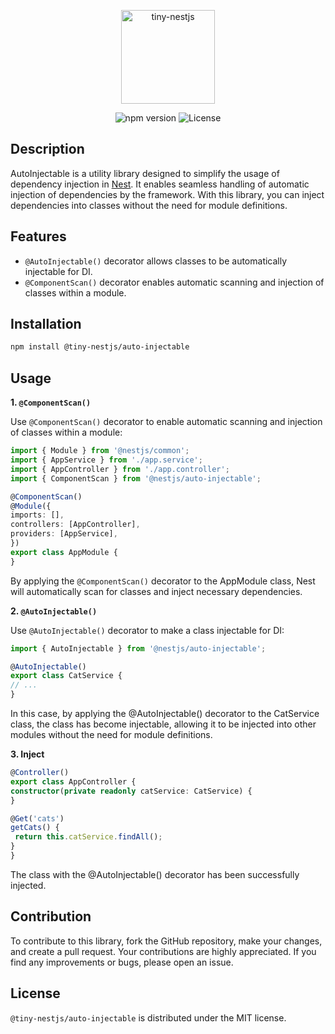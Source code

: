<p align="center">
  <img src="https://github.com/tiny-nestjs/auto-injectable/assets/81916648/6d197834-bbf4-4370-b681-952d32712716" alt="tiny-nestjs" width="150" height="150" />
</p>

<div align="center">
  <img src="https://img.shields.io/badge/npm-v0.1.0-blue" alt="npm version">
  <img src="https://img.shields.io/badge/license-MIT-green" alt="License">
</div>

## Description

AutoInjectable is a utility library designed to simplify the usage of dependency injection
in [Nest](https://github.com/nestjs/nest). It enables seamless
handling of automatic injection of dependencies by the framework.
With this library, you can inject dependencies into classes without the need for module definitions.

## Features

- `@AutoInjectable()` decorator allows classes to be automatically injectable for DI.
- `@ComponentScan()` decorator enables automatic scanning and injection of classes within a module.

## Installation

```bash
npm install @tiny-nestjs/auto-injectable
```

## Usage

**1. `@ComponentScan()`**

Use `@ComponentScan()` decorator to enable automatic scanning and injection of classes within a module:

   ```typescript
  import { Module } from '@nestjs/common';
import { AppService } from './app.service';
import { AppController } from './app.controller';
import { ComponentScan } from '@nestjs/auto-injectable';

@ComponentScan()
@Module({
  imports: [],
  controllers: [AppController],
  providers: [AppService],
})
export class AppModule {
}
  ``` 

By applying the `@ComponentScan()` decorator to the AppModule class, Nest will automatically scan for classes and
inject necessary dependencies.

**2. `@AutoInjectable()`**

Use `@AutoInjectable()` decorator to make a class injectable for DI:

  ```typescript
  import { AutoInjectable } from '@nestjs/auto-injectable';

@AutoInjectable()
export class CatService {
  // ...
}
  ```

In this case, by applying the @AutoInjectable() decorator to the CatService class, the class has become injectable,
allowing it to be injected into other modules without the need for module definitions.

**3. Inject**

   ```typescript
   @Controller()
export class AppController {
  constructor(private readonly catService: CatService) {
  }

  @Get('cats')
  getCats() {
    return this.catService.findAll();
  }
}
   ```

The class with the @AutoInjectable() decorator has been successfully injected.

## Contribution

To contribute to this library, fork the GitHub repository, make your changes, and create a pull request. Your
contributions are highly appreciated. If you find any improvements or bugs, please open an issue.

## License

`@tiny-nestjs/auto-injectable` is distributed under the MIT license.